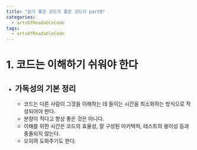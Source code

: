 ```yaml
---
title: "읽기 좋은 코드가 좋은 코드다 part0"
categories:
  - artsOfReadableCode
tags:
  - artsOfReadableCode
---
```


# 1. 코드는 이해하기 쉬워야 한다

* ## 가독성의 기본 정리
	* 코드는 다른 사람이 그것을 이해하는 데 들이는 시간을 최소화하는 방식으로 작성되어야 한다.
	* 분량이 적다고 항상 좋은 것은 아니다.
	* 이해를 위한 시간은 코드의 효율성, 잘 구성된 아키텍처, 테스트의 용이성 등과 충돌되지 않는다.
	* 오히려 도와주기도 한다.